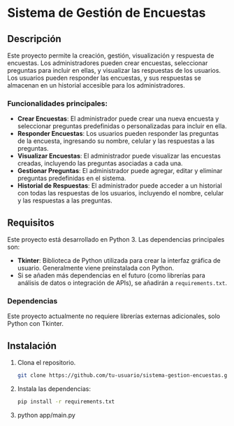 # Sistema de Gestión de Encuestas

## Descripción
Este proyecto permite la creación, gestión, visualización y respuesta de encuestas. Los administradores pueden crear encuestas, seleccionar preguntas para incluir en ellas, y visualizar las respuestas de los usuarios. Los usuarios pueden responder las encuestas, y sus respuestas se almacenan en un historial accesible para los administradores.

### Funcionalidades principales:
- **Crear Encuestas**: El administrador puede crear una nueva encuesta y seleccionar preguntas predefinidas o personalizadas para incluir en ella.
- **Responder Encuestas**: Los usuarios pueden responder las preguntas de la encuesta, ingresando su nombre, celular y las respuestas a las preguntas.
- **Visualizar Encuestas**: El administrador puede visualizar las encuestas creadas, incluyendo las preguntas asociadas a cada una.
- **Gestionar Preguntas**: El administrador puede agregar, editar y eliminar preguntas predefinidas en el sistema.
- **Historial de Respuestas**: El administrador puede acceder a un historial con todas las respuestas de los usuarios, incluyendo el nombre, celular y las respuestas a las preguntas.

## Requisitos
Este proyecto está desarrollado en Python 3. Las dependencias principales son:
- **Tkinter**: Biblioteca de Python utilizada para crear la interfaz gráfica de usuario. Generalmente viene preinstalada con Python.
- Si se añaden más dependencias en el futuro (como librerías para análisis de datos o integración de APIs), se añadirán a `requirements.txt`.

### Dependencias
Este proyecto actualmente no requiere librerías externas adicionales, solo Python con Tkinter.

## Instalación
1. Clona el repositorio.
   ```bash
   git clone https://github.com/tu-usuario/sistema-gestion-encuestas.git
2. Instala las dependencias:
   ```bash
   pip install -r requirements.txt

3. python app/main.py
